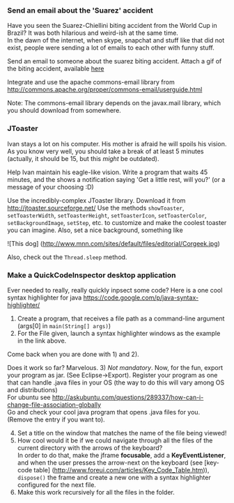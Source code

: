 ### Send an email about the 'Suarez' accident

Have you seen the Suarez-Chiellini biting accident from the World Cup in Brazil? It was both hilarious and weird-ish at the same time.   
In the dawn of the internet, when skype, snapchat and stuff like that did not exist, people were sending a lot of emails to each other with funny stuff.   

Send an email to someone about the suarez biting accident. Attach a gif of the biting accident, available [here](http://d3dsacqprgcsqh.cloudfront.net/photo/azbW3zq_460sa_v1.gif)

Integrate and use the apache commons-email library from http://commons.apache.org/proper/commons-email/userguide.html

Note: The commons-email library depends on the javax.mail library, which you should download from somewhere.

### JToaster

Ivan stays a lot on his computer. His mother is afraid he will spoils his vision.
As you know very well, you should take a break of at least 5 minutes (actually, it should be 15, but this *might* be outdated).

Help Ivan maintain his eagle-like vision. Write a program that waits 45 minutes, and the shows a notification saying 'Get a little rest, will you?' (or a message of your choosing :D) 

Use the incredibly-complex JToaster library. Download it from http://jtoaster.sourceforge.net/
Use the methods `showToaster`, `setToasterWidth`, `setToasterHeight`, `setToasterIcon`, `setToasterColor`, `setBackgroundImage`, `setStep`, etc. to customize and make the coolest toaster you can imagine. Also, set a nice background, something like

![This dog] (http://www.mnn.com/sites/default/files/editorial/Corgeek.jpg)

  
Also, check out the `Thread.sleep` method.


### Make a QuickCodeInspector desktop application

Ever needed to really, really quickly inpsect some code?
Here is a one cool syntax highlighter for java https://code.google.com/p/java-syntax-highlighter/

1) Create a program, that receives a file path as a command-line argument (args[0] in `main(String[] args)`)
2) For the File given, launch a syntax highlighter windows as the example in the link above.

Come back when you are done with 1) and 2). 

Does it work so far? Marvelous. 
3) *Not mandatory*. Now, for the fun, export your program as jar. (See Eclipse->Export). Register your program as one that can handle .java files in your OS (the way to do this will vary among OS and distributions)  
For ubuntu see http://askubuntu.com/questions/289337/how-can-i-change-file-association-globally  
Go and check your cool java program that opens .java files for you. (Remove the entry if you want to).

4) Set a title on the window that matches the name of the file being viewed!  
5) How cool would it be if we could navigate through all the files of the current directory with the arrows of the keyboard?  
In order to do that, make the jframe **focusable**, add a **KeyEventListener**, and when the user presses the arrow-next on the keyboard (see [key-code table] (http://www.foreui.com/articles/Key_Code_Table.htm)), `dispose()` the frame and create a new one with a syntax highlighter configured for the next file.   
6) Make this work recursively for all the files in the folder.  

